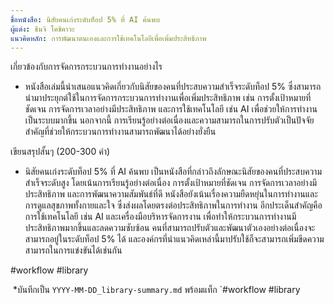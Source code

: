 ```yaml
---
ชื่อหนังสือ: นิสัยคนเก่งระดับท็อป 5% ที่ AI ค้นพบ
ผู้แต่ง: ชินจิ โคชิคาวะ
แนวคิดหลัก: การพัฒนาตนเองและการใช้เทคโนโลยีเพื่อเพิ่มประสิทธิภาพ
---
```

เกี่ยวข้องกับการจัดการกระบวนการทำงานอย่างไร

- หนังสือเล่มนี้นำเสนอแนวคิดเกี่ยวกับนิสัยของคนที่ประสบความสำเร็จระดับท็อป 5% ซึ่งสามารถนำมาประยุกต์ใช้ในการจัดการกระบวนการทำงานเพื่อเพิ่มประสิทธิภาพ เช่น การตั้งเป้าหมายที่ชัดเจน การจัดการเวลาอย่างมีประสิทธิภาพ และการใช้เทคโนโลยี เช่น AI เพื่อช่วยให้การทำงานเป็นระบบมากขึ้น นอกจากนี้ การเรียนรู้อย่างต่อเนื่องและความสามารถในการปรับตัวเป็นปัจจัยสำคัญที่ช่วยให้กระบวนการทำงานสามารถพัฒนาได้อย่างยั่งยืน


เขียนสรุปสั้นๆ (200-300 คำ)

- นิสัยคนเก่งระดับท็อป 5% ที่ AI ค้นพบ เป็นหนังสือที่กล่าวถึงลักษณะนิสัยของคนที่ประสบความสำเร็จระดับสูง โดยเน้นการเรียนรู้อย่างต่อเนื่อง การตั้งเป้าหมายที่ชัดเจน การจัดการเวลาอย่างมีประสิทธิภาพ และการพัฒนาความสัมพันธ์ที่ดี หนังสือยังเน้นเรื่องความยืดหยุ่นในการทำงานและการดูแลสุขภาพทั้งกายและใจ ซึ่งส่งผลโดยตรงต่อประสิทธิภาพในการทำงาน อีกประเด็นสำคัญคือการใช้เทคโนโลยี เช่น AI และเครื่องมือบริหารจัดการงาน เพื่อทำให้กระบวนการทำงานมีประสิทธิภาพมากขึ้นและลดความซับซ้อน คนที่สามารถปรับตัวและพัฒนาตัวเองอย่างต่อเนื่องจะสามารถอยู่ในระดับท็อป 5% ได้ และองค์กรที่นำแนวคิดเหล่านี้มาปรับใช้ก็จะสามารถเพิ่มขีดความสามารถในการแข่งขันได้เช่นกัน

  
#workflow #library

  

 *บันทึกเป็น `YYYY-MM-DD_library-summary.md` พร้อมแท็ก `#workflow #library